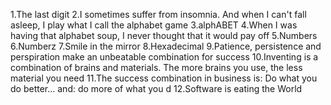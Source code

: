 
1.The last digit
2.I sometimes suffer from insomnia. And when I can't fall asleep, I play what I call the alphabet game
3.alphABET
4.When I was having that alphabet soup, I never thought that it would pay off
5.Numbers
6.Numberz
7.Smile in the mirror
8.Hexadecimal
9.Patience, persistence and perspiration make an unbeatable combination for success
10.Inventing is a combination of brains and materials. The more brains you use, the less material you need
11.The success combination in business is: Do what you do better... and: do more of what you d
12.Software is eating the World
